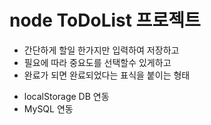 # node ToDoList 프로젝트

- 간단하게 할일 한가지만 입력하여 저장하고
- 필요에 따라 중요도를 선택할수 있게하고
- 완료가 되면 완료되었다는 표식을 붙이는 형태

* localStorage DB 연동
* MySQL 연동
